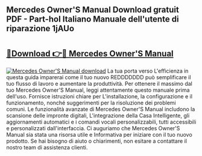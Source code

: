 ## Mercedes Owner'S Manual Download gratuit PDF - Part-hoI Italiano Manuale dell'utente di riparazione 1jAUo

# <h2><a href="http://dfcr3f.blite.top/?on=Mercedes+Owner%27S+Manual">🔗Download 👉🔴 Mercedes Owner'S Manual</a></h2>

[![Mercedes Owner'S Manual download](https://i.imgur.com/lujVjoI.png)](http://dfcr3f.blite.top/?on=Mercedes+Owner%27S+Manual)
La tua porta verso L'efficienza in questa guida imparerai come il tuo nuovo REDDDDDDD può semplificare il tuo flusso di lavoro e aumentare la produttività. Per ottenere il massimo dal tuo Mercedes Owner'S Manual, leggi attentamente questo manuale prima dell'uso. Fornisce istruzioni chiare per L'installazione, la configurazione e il funzionamento, nonché suggerimenti per la risoluzione dei problemi comuni. Le funzionalità avanzate di Mercedes Owner'S Manual includono la scansione delle impronte digitali, L'integrazione della Casa Intelligente, gli aggiornamenti automatici e i comandi vocali personalizzabili, tutti accessibili e personalizzati dall'interfaccia. Ci auguriamo che Mercedes Owner'S Manual sia stata una risorsa utile e Informativa per iniziare con il tuo nuovo prodotto. Se hai bisogno di aiuto o chiarimenti, non esitare a contattare il nostro team di assistenza clienti.
